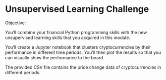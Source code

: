 # Unsupervised Learning Challenge

Objective:

You’ll combine your financial Python programming skills with the new unsupervised learning skills that you acquired in this module.

You’ll create a Jupyter notebook that clusters cryptocurrencies by their performance in different time periods. You’ll then plot the 
results so that you can visually show the performance to the board.

The provided CSV file contains the price change data of cryptocurrencies in different periods.

